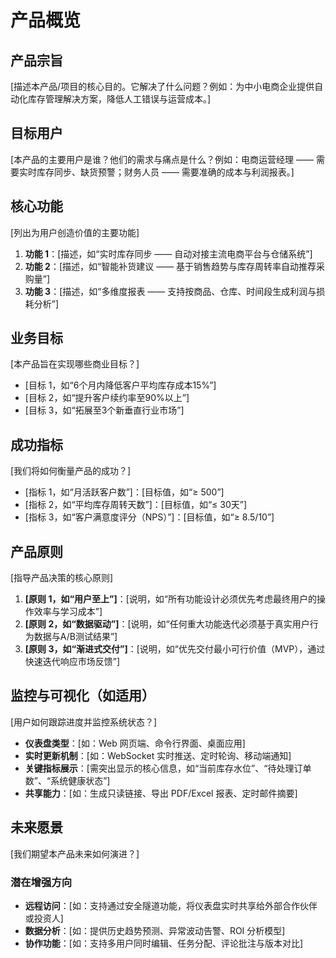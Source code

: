 # 产品概览

## 产品宗旨
[描述本产品/项目的核心目的。它解决了什么问题？例如：为中小电商企业提供自动化库存管理解决方案，降低人工错误与运营成本。]

## 目标用户
[本产品的主要用户是谁？他们的需求与痛点是什么？例如：电商运营经理 —— 需要实时库存同步、缺货预警；财务人员 —— 需要准确的成本与利润报表。]

## 核心功能
[列出为用户创造价值的主要功能]

1. **功能 1**：[描述，如“实时库存同步 —— 自动对接主流电商平台与仓储系统”]
2. **功能 2**：[描述，如“智能补货建议 —— 基于销售趋势与库存周转率自动推荐采购量”]
3. **功能 3**：[描述，如“多维度报表 —— 支持按商品、仓库、时间段生成利润与损耗分析”]

## 业务目标
[本产品旨在实现哪些商业目标？]

- [目标 1，如“6个月内降低客户平均库存成本15%”]
- [目标 2，如“提升客户续约率至90%以上”]
- [目标 3，如“拓展至3个新垂直行业市场”]

## 成功指标
[我们将如何衡量产品的成功？]

- [指标 1，如“月活跃客户数”]：[目标值，如“≥ 500”]
- [指标 2，如“平均库存周转天数”]：[目标值，如“≤ 30天”]
- [指标 3，如“客户满意度评分（NPS）”]：[目标值，如“≥ 8.5/10”]

## 产品原则
[指导产品决策的核心原则]

1. **[原则 1，如“用户至上”]**：[说明，如“所有功能设计必须优先考虑最终用户的操作效率与学习成本”]
2. **[原则 2，如“数据驱动”]**：[说明，如“任何重大功能迭代必须基于真实用户行为数据与A/B测试结果”]
3. **[原则 3，如“渐进式交付”]**：[说明，如“优先交付最小可行价值（MVP），通过快速迭代响应市场反馈”]

## 监控与可视化（如适用）
[用户如何跟踪进度并监控系统状态？]

- **仪表盘类型**：[如：Web 网页端、命令行界面、桌面应用]
- **实时更新机制**：[如：WebSocket 实时推送、定时轮询、移动端通知]
- **关键指标展示**：[需突出显示的核心信息，如“当前库存水位”、“待处理订单数”、“系统健康状态”]
- **共享能力**：[如：生成只读链接、导出 PDF/Excel 报表、定时邮件摘要]

## 未来愿景
[我们期望本产品未来如何演进？]

### 潜在增强方向
- **远程访问**：[如：支持通过安全隧道功能，将仪表盘实时共享给外部合作伙伴或投资人]
- **数据分析**：[如：提供历史趋势预测、异常波动告警、ROI 分析模型]
- **协作功能**：[如：支持多用户同时编辑、任务分配、评论批注与版本对比]
